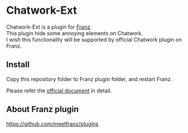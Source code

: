 # Chatwork-Ext
Chatwork-Ext is a plugin for [Franz](http://meetfranz.com/).<br>
This plugin hide some annoying elements on Chatwork.<br>
I wish this functionality will be supported by official Chatwork plugin on Franz.

## Install
Copy this repository folder to Franz plugin folder, and restart Franz.

Please refer the [official document](https://github.com/meetfranz/plugins/blame/develop/README.md) in detail.

## About Franz plugin
https://github.com/meetfranz/plugins
